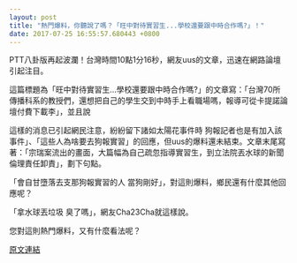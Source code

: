 ```yaml
---
layout: post
title: "熱門爆料，你聽說了嗎？「旺中對待實習生...學校還要跟中時合作嗎?」！"
date: 2017-07-25 16:55:57.680443 +0800
---
```


PTT八卦版再起波瀾！台灣時間10點1分16秒，網友uus的文章，迅速在網路論壇引起注目。

這篇標題為「旺中對待實習生...學校還要跟中時合作嗎?」的文章寫：「台灣70所傳播科系的教授們，還想把自己的學生交到中時手上看職場嗎，報導可從卡提諾論壇付費下載李」，並且說

這樣的消息已引起網民注意，紛紛留下諸如太陽花事件時 狗報記者也是有加入該事件」、「這些人為啥要去狗報實習」的回應，但uus的爆料還未結束。文章末尾寫著：「宗瑞案流出的畫面，大篇幅為自己疏忽指導實習生，到立法院丟水球的新聞倫理責任卸責」，劃下句點。

「會自甘墮落去支那狗報實習的人 當狗剛好」，對這則爆料，鄉民還有什麼其他回應呢？

「拿水球丟垃圾 臭了嗎」，網友Cha23Cha就這樣說。

您對這則熱門爆料，又有什麼看法呢？

<a href = "https://www.ptt.cc/bbs/Gossiping/M.1500948078.A.E09.html">原文連結</a>

